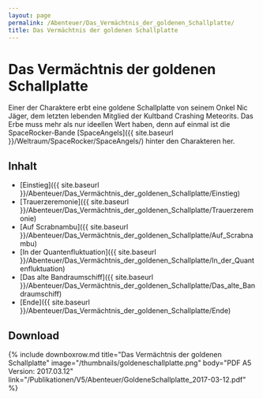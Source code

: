 ```yaml
---
layout: page
permalink: /Abenteuer/Das_Vermächtnis_der_goldenen_Schallplatte/
title: Das Vermächtnis der goldenen Schallplatte
---
```


# Das Vermächtnis der goldenen Schallplatte

Einer der Charaktere erbt eine goldene Schallplatte von seinem Onkel Nic Jäger, dem letzten lebenden Mitglied der Kultband Crashing Meteorits. Das Erbe muss mehr als nur ideellen Wert haben, denn auf einmal ist die SpaceRocker-Bande [SpaceAngels]({{ site.baseurl }}/Weltraum/SpaceRocker/SpaceAngels/) hinter den Charakteren her.

## Inhalt

- [Einstieg]({{ site.baseurl }}/Abenteuer/Das_Vermächtnis_der_goldenen_Schallplatte/Einstieg)
- [Trauerzeremonie]({{ site.baseurl }}/Abenteuer/Das_Vermächtnis_der_goldenen_Schallplatte/Trauerzeremonie)
- [Auf Scrabnambu]({{ site.baseurl }}/Abenteuer/Das_Vermächtnis_der_goldenen_Schallplatte/Auf_Scrabnambu)
- [In der Quantenfluktuation]({{ site.baseurl }}/Abenteuer/Das_Vermächtnis_der_goldenen_Schallplatte/In_der_Quantenfluktuation)
- [Das alte Bandraumschiff]({{ site.baseurl }}/Abenteuer/Das_Vermächtnis_der_goldenen_Schallplatte/Das_alte_Bandraumschiff)
- [Ende]({{ site.baseurl }}/Abenteuer/Das_Vermächtnis_der_goldenen_Schallplatte/Ende)

## Download

{% include downboxrow.md title="Das Vermächtnis der goldenen Schallplatte" image="/thumbnails/goldeneschallplatte.png" body="PDF A5<br/>Version: 2017.03.12" link="/Publikationen/V5/Abenteuer/GoldeneSchallplatte_2017-03-12.pdf" %}
